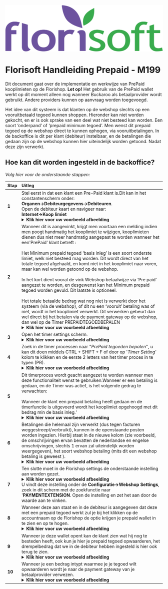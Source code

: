 <img src="../fslogo.png">

# Florisoft Handleiding Prepaid - M199

Dit document gaat over de implementatie en werkwijze van PrePaid kooplimieten op de Florishop. **Let op!** Het gebruik van de PrePaid wallet werkt op dit moment alleen nog wanneer Buckaroo als betaalprovider wordt gebruikt. Andere providers kunnen op aanvraag worden toegevoegd.

Het idee van dit systeem is dat klanten op de webshop slechts op een vooruitbetaald tegoed kunnen shoppen. Hieronder kan niet worden gekocht, en er is ook sprake van een deel wat niet besteed kan worden. Een soort ‘onderpand’ of ‘prepaid minimum tegoed’. Men wenst dit prepaid tegoed op de webshop direct te kunnen ophogen, via vooruitbetalingen. In de backoffice is dit per klant (debiteur) instelbaar, en de betalingen die gedaan zijn op de webshop kunnen hier uiteindelijk worden getoond. Nadat deze zijn verwerkt.

## Hoe kan dit worden ingesteld in de backoffice?

*Volg hier voor de onderstaande stappen*:

|Stap|Uitleg|
|:--|:--|
|**1**|Stel eerst in dat een klant een Pre-Paid klant is.Dit kan in het constantenscherm onder: **Organen→Debiteurgegevens→Debiteuren**.<br>Open de debiteur kaart en navigeer naar:<br>**Internet→Koop limiet**<details><summary><b>Klik hier voor uw voorbeeld afbeelding</b></summary><img src="Pre Paid Kooplimiet/image1.png"></details>|
|**2**|Wanneer dit is aangevinkt, krijgt men voortaan een melding indien men poogt handmatig het kooplimiet te wijzigen, kooplimieten dienen dus niet meer handmatig aangepast te worden wanneer het een'PrePaid' klant betreft :<br><br>Het Minimum prepaid tegoed ‘basis inleg’ is een soort onderste limiet, welk niet besteed mag worden. Dit wordt direct van het totale tegoed afgehaald, en komt niet in het kooplimiet naar voren, maar kan wel worden getoond op de webshop.<Br><br>In het kort dient vooral de vink Webshop betaalwijze via ‘Pre paid’ aangezet te worden, en desgewenst kan het Minimum prepaid tegoed worden gevuld. Dit laatste is optioneel.<br><br>Het totale betaalde bedrag wat nog niet is verwerkt door het systeem (via de webshop), of dit nu een ‘vooruit’ betaling was of niet, wordt in het kooplimiet verwerkt. Dit verwerken gebeurt dan wel direct bij het betalen via de payment gateway op de webshop, dan wel op de Timer PREPAIDTEGOEDBEPALEN<details><summary><b>Klik hier voor uw voorbeeld afbeelding</b></summary><img src="Pre Paid Kooplimiet/image2.png"></details>|
|**3**|Open het timer settings scherm.<details><summary><b>Klik hier voor uw voorbeeld afbeelding</b></summary><img src="Pre Paid Kooplimiet/image11.png"></details>|
|**4**|Zoek in de timer processen naar "*PrePaid tegoeden bepalen*", u kan dit doen middels CTRL + SHIFT + F of door op '*Timer Setting*' kolom te klikken en de eerste 2 letters van het timer proces in te typen (PR).<details><summary><b>Klik hier voor uw voorbeeld afbeelding</b></summary><img src="Pre Paid Kooplimiet/image12.png"></details>|
|**5**|Dit timerproces wordt geacht aangezet te worden wanneer men deze functionaliteit wenst te gebruiken.Wanneer er een betaling is gedaan, en de Timer was actief, is het volgende gedrag te verwachten: <br><br>Wanneer de klant een prepaid betaling heeft gedaan en de timerfunctie is uitgevoerd wordt het kooplimiet opgehoogd met dit bedrag min de basis inleg.'<details><summary><b>Klik hier voor uw voorbeeld afbeelding</b></summary><img src="Pre Paid Kooplimiet/image13.png"></details>|
|**6**|Betalingen die helemaal zijn verwerkt (dus tegen facturen weggestreept/verbruikt), kunnen in de openstaande posten worden ingezien. Hierbij staat in de nieuwe kolom (zie voorbeeld, de omschrijvingen ervan bevatten de nederlandse en engelse omschrijvingen, slechts 1 ervan zal uiteindelijk worden weergegeven), het soort webshop betaling (mits dit een webshop betaling is geweest ).<details><summary><b>Klik hier voor uw voorbeeld afbeelding</b></summary><img src="Pre Paid Kooplimiet/image6.png"></details>|
|**7**|Ten slotte moet in de Florishop settings de onderstaande instelling aan worden gezet.<details><summary><b>Klik hier voor uw voorbeeld afbeelding</b></summary><img src="Pre Paid Kooplimiet/image7.png"></details>U vindt deze instelling onder de **Configuratie→Webshop Settings**, zoek in dit scherm met de zoekfunctie naar '**PAYMENTEXTENSION**. Open de instelling en zet het aan door de waarde aan te vinken.|
|**8**|Wanneer deze aan staat en in de debiteur is aangegeven dat deze met een prepaid tegoed werkt zul je bij het klikken op de accountnaam op de Florishop de optie krijgen je prepaid wallet in te zien en op te hogen.<details><summary><b>Klik hier voor uw voorbeeld afbeelding</b></summary><img src="Pre Paid Kooplimiet/image8.png"></details>|
|**9**|Wanneer je deze wallet opent kan de klant zien wat hij nog te besteden heeft, ook kun je hier je prepaid tegoed opwaarderen, het drempelbedrag dat we in de debiteur hebben ingesteld is hier ook terug te zien.<details><summary><b>Klik hier voor uw voorbeeld afbeelding</b></summary><img src="Pre Paid Kooplimiet/image9.png"></details>|
|**10**|Wanneer je een bedrag intypt waarmee je je tegoed wilt opwaarderen wordt je naar de payment gateway van je betaalprovider verwezen.<details><summary><b>Klik hier voor uw voorbeeld afbeelding</b></summary><img src="Pre Paid Kooplimiet/image10.png"></details>|
